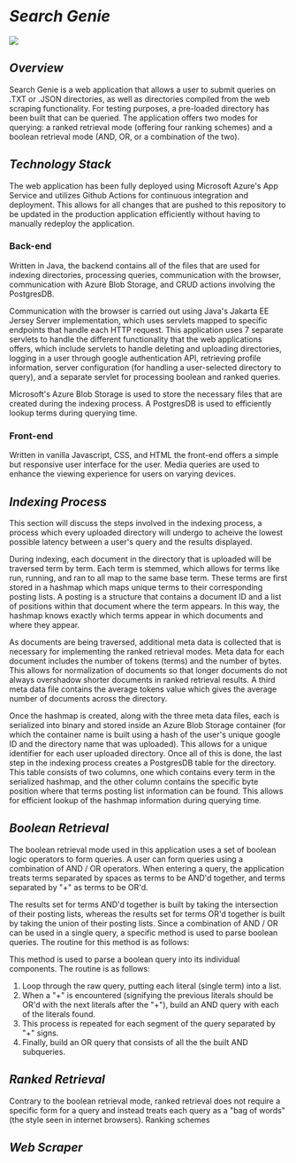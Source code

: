 # _Search Genie_
![](https://i.gyazo.com/69e159c6d36ceb9455631a0359058b15.png)
## _Overview_

Search Genie is a web application that allows a user to submit queries on .TXT or .JSON directories, as well as directories compiled from the web scraping functionality. For testing purposes, a pre-loaded directory has been built that can be queried. The application offers two modes for querying: a ranked retrieval mode (offering four ranking schemes) and a boolean retrieval mode (AND, OR, or a combination of the two). 

## _Technology Stack_
The web application has been fully deployed using Microsoft Azure's App Service and utilizes Github Actions for continuous integration and deployment. This allows for all changes that are pushed to this repository to be updated in the production application efficiently without having to manually redeploy the application. 

### Back-end 
Written in Java, the backend contains all of the files that are used for indexing directories, processing queries, communication with the browser, communication with Azure Blob Storage, and CRUD actions involving the PostgresDB. 

Communication with the browser is carried out using Java's Jakarta EE Jersey Server implementation, which uses servlets mapped to specific endpoints that handle each HTTP request. This application uses 7 separate servlets to handle the different functionality that the web applications offers, which include servlets to handle deleting and uploading directories, logging in a user through google authentication API, retrieving profile information, server configuration (for handling a user-selected directory to query), and a separate servlet for processing boolean and ranked queries. 

Microsoft's Azure Blob Storage is used to store the necessary files that are created during the indexing process. A PostgresDB is used to efficiently lookup terms during querying time. 

### Front-end 
Written in vanilla Javascript, CSS, and HTML the front-end offers a simple but responsive user interface for the user. Media queries are used to enhance the viewing experience for users on varying devices. 

## _Indexing Process_
This section will discuss the steps involved in the indexing process, a process which every uploaded directory will undergo to acheive the lowest possible latency between a user's query and the results displayed. 

During indexing, each document in the directory that is uploaded will be traversed term by term. Each term is stemmed, which allows for terms like run, running, and ran to all map to the same base term. These terms are first stored in a hashmap which maps unique terms to their corresponding posting lists. A posting is a structure that contains a document ID and a list of positions within that document where the term appears. In this way, the hashmap knows exactly which terms appear in which documents and where they appear. 

As documents are being traversed, additional meta data is collected that is necessary for implementing the ranked retrieval modes. Meta data for each document includes the number of tokens (terms) and the number of bytes. This allows for normalization of documents so that longer documents do not always overshadow shorter documents in ranked retrieval results. A third meta data file contains the average tokens value which gives the average number of documents across the directory. 

Once the hashmap is created, along with the three meta data files, each is serialized into binary and stored inside an Azure Blob Storage container (for which the container name is built using a hash of the user's unique google ID and the directory name that was uploaded). This allows for a unique identifier for each user uploaded directory. Once all of this is done, the last step in the indexing process creates a PostgresDB table for the directory. This table consists of two columns, one which contains every term in the serialized hashmap, and the other column contains the specific byte position where that terms posting list information can be found. This allows for efficient lookup of the hashmap information during querying time. 

## _Boolean Retrieval_
The boolean retrieval mode used in this application uses a set of boolean logic operators to form queries. A user can form queries using a combination of AND / OR operators. When entering a query, the application treats terms separated by spaces as terms to be AND'd together, and terms separated by "+" as terms to be OR'd. 

The results set for terms AND'd together is built by taking the intersection of their posting lists, whereas the results set for terms OR'd together is built by taking the union of their posting lists. Since a combination of AND / OR can be used in a single query, a specific method is used to parse boolean queries. The routine for this method is as follows: 

This method is used to parse a boolean query into its individual components. The routine is as follows: 

1. Loop through the raw query, putting each literal (single term) into a list.
2. When a "+" is encountered (signifying the previous literals should be OR'd with the next literals after the "+"), build an AND query with each of the literals found.
3. This process is repeated for each segment of the query separated by "+" signs.
4. Finally, build an OR query that consists of all the the built AND subqueries.

## _Ranked Retrieval_
Contrary to the boolean retrieval mode, ranked retrieval does not require a specific form for a query and instead treats each query as a "bag of words" (the style seen in internet browsers). Ranking schemes 
## _Web Scraper_
